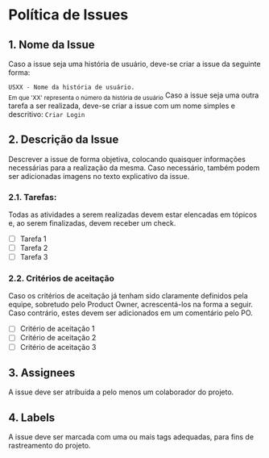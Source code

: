 # Política de Issues

## 1. Nome da Issue
Caso a issue seja uma história de usuário, deve-se criar a issue da seguinte forma:

```USXX - Nome da história de usuário.```   
<sub>Em que 'XX' representa o número da história de usuário</sub>
Caso a issue seja uma outra tarefa a ser realizada, deve-se criar a issue com um nome simples e descritivo:
```Criar Login```
## 2. Descrição da Issue
Descrever a issue de forma objetiva, colocando quaisquer informações necessárias para a realização da mesma.
Caso necessário, também podem ser adicionadas imagens no texto explicativo da issue.
### 2.1. Tarefas: 
Todas as atividades a serem realizadas devem estar elencadas em tópicos e, ao serem finalizadas, devem receber um check.
- [ ] Tarefa 1
- [ ] Tarefa 2
- [ ] Tarefa 3
### 2.2. Critérios de aceitação
Caso os critérios de aceitação já tenham sido claramente definidos pela equipe, sobretudo pelo Product Owner, acrescentá-los na forma a seguir. Caso contrário, estes devem ser adicionados em um comentário pelo PO.
- [ ] Critério de aceitação 1
- [ ] Critério de aceitação 2
- [ ] Critério de aceitação 3
## 3. Assignees
A issue deve ser atribuída a pelo menos um colaborador do projeto.
## 4. Labels
A issue deve ser marcada com uma ou mais tags adequadas, para fins de rastreamento do projeto.
